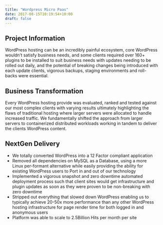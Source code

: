```yaml
---
title: "Wordpress Micro Paas"
date: 2017-08-15T10:19:54+10:00
draft: false
---
```


## Project Information
WordPress hosting can be an incredibly painful ecosystem, core WordPress wouldn’t satisfy business needs, and some clients required over 160+ plugins to be installed to suit business needs with updates needing to be rolled out daily, and the potential of breaking changes being introduced with each update clients, vigorous backups, staging environments and roll-backs were essential.

## Business Transformation
Every WordPress hosting provide was evaluated, ranked and tested against our most complex clients with varying results ultimately highlighting the flaws of traditional hosting where larger servers were allocated to handle increased traffic. We fundamentally shifted the approach from larger servers to containerized distributed workloads working in tandem to deliver the clients WordPress content.

## NextGen Delivery
- We totally converted WordPress into a 12 Factor compliant application
- Removed all dependencies on MySQL as a Database, using a more Linux per-formant alternative while easily providing the ability for existing WordPress users to Port in and out of our technology
- Implemented a vigorous snapshot and zero downtime automated deployment process such that client sites would get infrastructure and plugin updates as soon as they were proven to be non-breaking with zero downtime
- Stripped out everything that slowed down WordPress enabling us to typically achieve 20-50x more performance than any other WordPress hosting infrastructure for page render time for both logged in and anonymous users
- Platform was able to scale to 2.5Billion Hits per month per site
